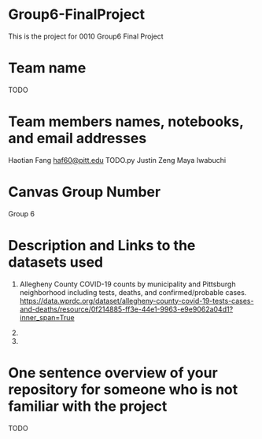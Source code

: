 # Group6-FinalProject
This is the project for 0010 Group6 Final Project

# Team name
TODO

# Team members names, notebooks, and email addresses
Haotian Fang haf60@pitt.edu TODO.py
Justin Zeng 
Maya Iwabuchi 

# Canvas Group Number
Group 6

# Description and Links to the datasets used
1. Allegheny County COVID-19 counts by municipality and Pittsburgh neighborhood including tests, deaths, and confirmed/probable cases.
https://data.wprdc.org/dataset/allegheny-county-covid-19-tests-cases-and-deaths/resource/0f214885-ff3e-44e1-9963-e9e9062a04d1?inner_span=True

2. 

3.


# One sentence overview of your repository for someone who is not familiar with the project
TODO


